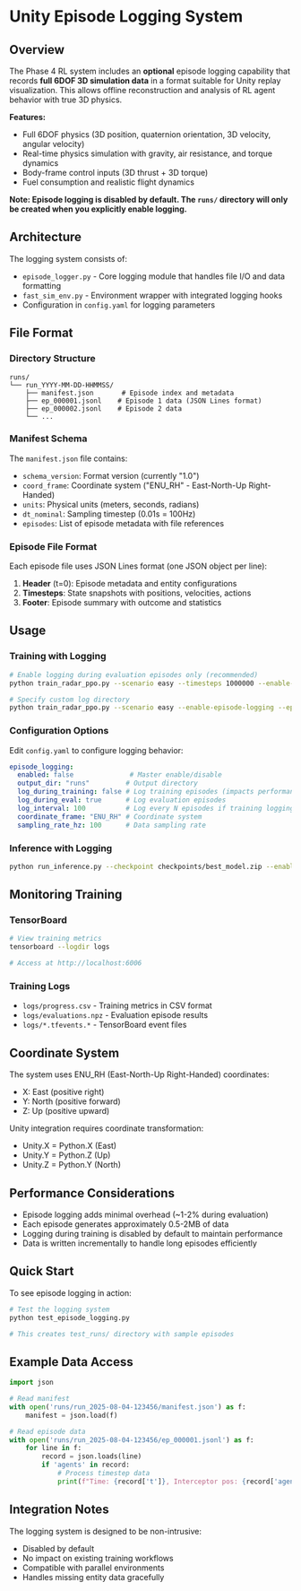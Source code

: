 # Unity Episode Logging System

## Overview

The Phase 4 RL system includes an **optional** episode logging capability that records **full 6DOF 3D simulation data** in a format suitable for Unity replay visualization. This allows offline reconstruction and analysis of RL agent behavior with true 3D physics.

**Features:**
- Full 6DOF physics (3D position, quaternion orientation, 3D velocity, angular velocity)
- Real-time physics simulation with gravity, air resistance, and torque dynamics
- Body-frame control inputs (3D thrust + 3D torque)
- Fuel consumption and realistic flight dynamics

**Note: Episode logging is disabled by default. The `runs/` directory will only be created when you explicitly enable logging.**

## Architecture

The logging system consists of:
- `episode_logger.py` - Core logging module that handles file I/O and data formatting
- `fast_sim_env.py` - Environment wrapper with integrated logging hooks
- Configuration in `config.yaml` for logging parameters

## File Format

### Directory Structure
```
runs/
└── run_YYYY-MM-DD-HHMMSS/
    ├── manifest.json       # Episode index and metadata
    ├── ep_000001.jsonl    # Episode 1 data (JSON Lines format)
    ├── ep_000002.jsonl    # Episode 2 data
    └── ...
```

### Manifest Schema
The `manifest.json` file contains:
- `schema_version`: Format version (currently "1.0")
- `coord_frame`: Coordinate system ("ENU_RH" - East-North-Up Right-Handed)
- `units`: Physical units (meters, seconds, radians)
- `dt_nominal`: Sampling timestep (0.01s = 100Hz)
- `episodes`: List of episode metadata with file references

### Episode File Format
Each episode file uses JSON Lines format (one JSON object per line):
1. **Header** (t=0): Episode metadata and entity configurations
2. **Timesteps**: State snapshots with positions, velocities, actions
3. **Footer**: Episode summary with outcome and statistics

## Usage

### Training with Logging
```bash
# Enable logging during evaluation episodes only (recommended)
python train_radar_ppo.py --scenario easy --timesteps 1000000 --enable-episode-logging

# Specify custom log directory
python train_radar_ppo.py --scenario easy --enable-episode-logging --episode-log-dir my_runs
```

### Configuration Options
Edit `config.yaml` to configure logging behavior:
```yaml
episode_logging:
  enabled: false              # Master enable/disable
  output_dir: "runs"         # Output directory
  log_during_training: false # Log training episodes (impacts performance)
  log_during_eval: true      # Log evaluation episodes
  log_interval: 100          # Log every N episodes if training logging enabled
  coordinate_frame: "ENU_RH" # Coordinate system
  sampling_rate_hz: 100      # Data sampling rate
```

### Inference with Logging
```bash
python run_inference.py --checkpoint checkpoints/best_model.zip --enable-episode-logging
```

## Monitoring Training

### TensorBoard
```bash
# View training metrics
tensorboard --logdir logs

# Access at http://localhost:6006
```

### Training Logs
- `logs/progress.csv` - Training metrics in CSV format
- `logs/evaluations.npz` - Evaluation episode results
- `logs/*.tfevents.*` - TensorBoard event files

## Coordinate System

The system uses ENU_RH (East-North-Up Right-Handed) coordinates:
- X: East (positive right)
- Y: North (positive forward)  
- Z: Up (positive upward)

Unity integration requires coordinate transformation:
- Unity.X = Python.X (East)
- Unity.Y = Python.Z (Up)
- Unity.Z = Python.Y (North)

## Performance Considerations

- Episode logging adds minimal overhead (~1-2% during evaluation)
- Each episode generates approximately 0.5-2MB of data
- Logging during training is disabled by default to maintain performance
- Data is written incrementally to handle long episodes efficiently

## Quick Start

To see episode logging in action:
```bash
# Test the logging system
python test_episode_logging.py

# This creates test_runs/ directory with sample episodes
```

## Example Data Access

```python
import json

# Read manifest
with open('runs/run_2025-08-04-123456/manifest.json') as f:
    manifest = json.load(f)

# Read episode data
with open('runs/run_2025-08-04-123456/ep_000001.jsonl') as f:
    for line in f:
        record = json.loads(line)
        if 'agents' in record:
            # Process timestep data
            print(f"Time: {record['t']}, Interceptor pos: {record['agents']['interceptor_0']['p']}")
```

## Integration Notes

The logging system is designed to be non-intrusive:
- Disabled by default
- No impact on existing training workflows
- Compatible with parallel environments
- Handles missing entity data gracefully